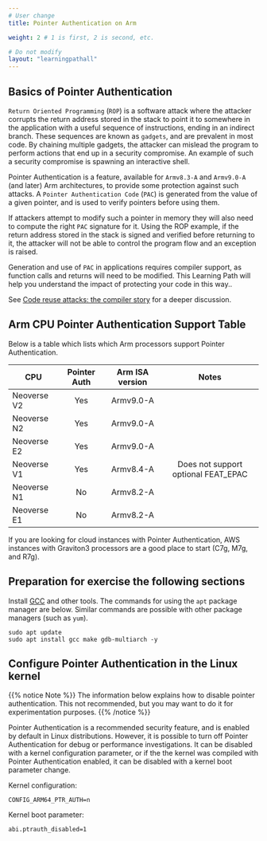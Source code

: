 ```yaml
---
# User change
title: Pointer Authentication on Arm

weight: 2 # 1 is first, 2 is second, etc.

# Do not modify
layout: "learningpathall"
---
```

## Basics of Pointer Authentication

`Return Oriented Programming` (`ROP`) is a software attack where the attacker corrupts the return address stored in the stack to point it to somewhere in the application with a useful sequence of instructions, ending in an indirect branch. These sequences are known as `gadgets`, and are prevalent in most code. By chaining multiple gadgets, the attacker can mislead the program to perform actions that end up in a security compromise. An example of such a security compromise is spawning an interactive shell.

Pointer Authentication is a feature, available for `Armv8.3-A` and `Armv9.0-A` (and later) Arm architectures, to provide some protection against such attacks. A `Pointer Authentication Code` (`PAC`) is generated from the value of a given pointer, and is used to verify pointers before using them.

If attackers attempt to modify such a pointer in memory they will also need to compute the right `PAC` signature for it. Using the ROP example, if the return address stored in the stack is signed and verified before returning to it, the attacker will not be able to control the program flow and an exception is raised.

Generation and use of `PAC` in applications requires compiler support, as function calls and returns will need to be modified. This Learning Path will help you understand the impact of protecting your code in this way..

See [Code reuse attacks: the compiler story](https://community.arm.com/arm-community-blogs/b/tools-software-ides-blog/posts/code-reuse-attacks-the-compiler-story) for a deeper discussion.

## Arm CPU Pointer Authentication Support Table

Below is a table which lists which Arm processors support Pointer Authentication.

| CPU         | Pointer Auth | Arm ISA version | Notes                               |
|-------------|:------------:|:---------------:|:-----------------------------------:|
| Neoverse V2 | Yes          | Armv9.0-A       |                                     |
| Neoverse N2 | Yes          | Armv9.0-A       |                                     |
| Neoverse E2 | Yes          | Armv9.0-A       |                                     |
| Neoverse V1 | Yes          | Armv8.4-A       | Does not support optional FEAT_EPAC |
| Neoverse N1 | No           | Armv8.2-A       |                                     |
| Neoverse E1 | No           | Armv8.2-A       |                                     |

If you are looking for cloud instances with Pointer Authentication, AWS instances with Graviton3 processors are a good place to start (C7g, M7g, and R7g).

## Preparation for exercise the following sections

Install [GCC](/install-guides/gcc/native/) and other tools. The commands for using the `apt` package manager are below. Similar commands are possible with other package managers (such as `yum`).

```console
sudo apt update
sudo apt install gcc make gdb-multiarch -y
```

## Configure Pointer Authentication in the Linux kernel

{{% notice Note %}}
The information below explains how to disable pointer authentication. This not recommended, but you may want to do it for experimentation purposes.
{{% /notice %}}

Pointer Authentication is a recommended security feature, and is enabled by default in Linux distributions. However, it is possible to turn off Pointer Authentication for debug or performance investigations. It can be disabled with a kernel configuration parameter, or if the the kernel was compiled with Pointer Authentication enabled, it can be disabled with a kernel boot parameter change.

Kernel configuration:
```
CONFIG_ARM64_PTR_AUTH=n
```

Kernel boot parameter:
```
abi.ptrauth_disabled=1
```